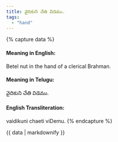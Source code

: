 ```yaml
---
title: వైదికుని చేతి విడెము.
tags:
  - "hand"
---
```


{% capture data %}
#### Meaning in English:
Betel nut in the hand of a clerical Brahman.

#### Meaning in Telugu:
వైదికుని చేతి విడెము.

#### English Transliteration:
vaidikuni chaeti viDemu.
{% endcapture %}

<div class="notice">{{ data | markdownify }}</div>

